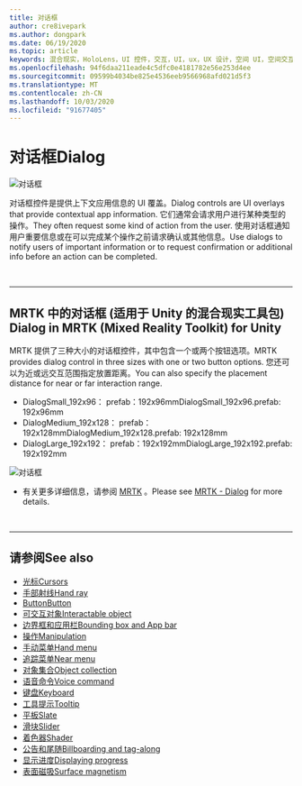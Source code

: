 ```yaml
---
title: 对话框
author: cre8ivepark
ms.author: dongpark
ms.date: 06/19/2020
ms.topic: article
keywords: 混合现实，HoloLens，UI 控件，交互，UI，ux，UX 设计，空间 UI，空间交互，3D UI，三维 UX
ms.openlocfilehash: 94f6daa211eade4c5dfc0e4181782e56e253d4ee
ms.sourcegitcommit: 09599b4034be825e4536eeb9566968afd021d5f3
ms.translationtype: MT
ms.contentlocale: zh-CN
ms.lasthandoff: 10/03/2020
ms.locfileid: "91677405"
---
```

# <a name="dialog"></a><span data-ttu-id="80be4-103">对话框</span><span class="sxs-lookup"><span data-stu-id="80be4-103">Dialog</span></span>

![对话框](images/MRTK_UX_Dialog.jpg)

<span data-ttu-id="80be4-105">对话框控件是提供上下文应用信息的 UI 覆盖。</span><span class="sxs-lookup"><span data-stu-id="80be4-105">Dialog controls are UI overlays that provide contextual app information.</span></span> <span data-ttu-id="80be4-106">它们通常会请求用户进行某种类型的操作。</span><span class="sxs-lookup"><span data-stu-id="80be4-106">They often request some kind of action from the user.</span></span> <span data-ttu-id="80be4-107">使用对话框通知用户重要信息或在可以完成某个操作之前请求确认或其他信息。</span><span class="sxs-lookup"><span data-stu-id="80be4-107">Use dialogs to notify users of important information or to request confirmation or additional info before an action can be completed.</span></span>

<br>

---

## <a name="dialog-in-mrtk-mixed-reality-toolkit-for-unity"></a><span data-ttu-id="80be4-108">MRTK 中的对话框 (适用于 Unity 的混合现实工具包) </span><span class="sxs-lookup"><span data-stu-id="80be4-108">Dialog in MRTK (Mixed Reality Toolkit) for Unity</span></span>
<span data-ttu-id="80be4-109">MRTK 提供了三种大小的对话框控件，其中包含一个或两个按钮选项。</span><span class="sxs-lookup"><span data-stu-id="80be4-109">MRTK provides dialog control in three sizes with one or two button options.</span></span> <span data-ttu-id="80be4-110">您还可以为近或远交互范围指定放置距离。</span><span class="sxs-lookup"><span data-stu-id="80be4-110">You can also specify the placement distance for near or far interaction range.</span></span> 

- <span data-ttu-id="80be4-111">DialogSmall_192x96： prefab：192x96mm</span><span class="sxs-lookup"><span data-stu-id="80be4-111">DialogSmall_192x96.prefab: 192x96mm</span></span>
- <span data-ttu-id="80be4-112">DialogMedium_192x128： prefab：192x128mm</span><span class="sxs-lookup"><span data-stu-id="80be4-112">DialogMedium_192x128.prefab: 192x128mm</span></span>
- <span data-ttu-id="80be4-113">DialogLarge_192x192： prefab：192x192mm</span><span class="sxs-lookup"><span data-stu-id="80be4-113">DialogLarge_192x192.prefab: 192x192mm</span></span>

![对话框](images/MRTK_UX_Dialog_Types.jpg)


* <span data-ttu-id="80be4-115">有关更多详细信息，请参阅 [MRTK](https://microsoft.github.io/MixedRealityToolkit-Unity/Assets/MRTK/SDK/Experimental/Dialog/README_Dialog.html) 。</span><span class="sxs-lookup"><span data-stu-id="80be4-115">Please see [MRTK - Dialog](https://microsoft.github.io/MixedRealityToolkit-Unity/Assets/MRTK/SDK/Experimental/Dialog/README_Dialog.html) for more details.</span></span>

<br>

---

## <a name="see-also"></a><span data-ttu-id="80be4-116">请参阅</span><span class="sxs-lookup"><span data-stu-id="80be4-116">See also</span></span>

* [<span data-ttu-id="80be4-117">光标</span><span class="sxs-lookup"><span data-stu-id="80be4-117">Cursors</span></span>](cursors.md)
* [<span data-ttu-id="80be4-118">手部射线</span><span class="sxs-lookup"><span data-stu-id="80be4-118">Hand ray</span></span>](point-and-commit.md)
* [<span data-ttu-id="80be4-119">Button</span><span class="sxs-lookup"><span data-stu-id="80be4-119">Button</span></span>](button.md)
* [<span data-ttu-id="80be4-120">可交互对象</span><span class="sxs-lookup"><span data-stu-id="80be4-120">Interactable object</span></span>](interactable-object.md)
* [<span data-ttu-id="80be4-121">边界框和应用栏</span><span class="sxs-lookup"><span data-stu-id="80be4-121">Bounding box and App bar</span></span>](app-bar-and-bounding-box.md)
* [<span data-ttu-id="80be4-122">操作</span><span class="sxs-lookup"><span data-stu-id="80be4-122">Manipulation</span></span>](direct-manipulation.md)
* [<span data-ttu-id="80be4-123">手动菜单</span><span class="sxs-lookup"><span data-stu-id="80be4-123">Hand menu</span></span>](hand-menu.md)
* [<span data-ttu-id="80be4-124">追踪菜单</span><span class="sxs-lookup"><span data-stu-id="80be4-124">Near menu</span></span>](near-menu.md)
* [<span data-ttu-id="80be4-125">对象集合</span><span class="sxs-lookup"><span data-stu-id="80be4-125">Object collection</span></span>](object-collection.md)
* [<span data-ttu-id="80be4-126">语音命令</span><span class="sxs-lookup"><span data-stu-id="80be4-126">Voice command</span></span>](voice-input.md)
* [<span data-ttu-id="80be4-127">键盘</span><span class="sxs-lookup"><span data-stu-id="80be4-127">Keyboard</span></span>](keyboard.md)
* [<span data-ttu-id="80be4-128">工具提示</span><span class="sxs-lookup"><span data-stu-id="80be4-128">Tooltip</span></span>](tooltip.md)
* [<span data-ttu-id="80be4-129">平板</span><span class="sxs-lookup"><span data-stu-id="80be4-129">Slate</span></span>](slate.md)
* [<span data-ttu-id="80be4-130">滑块</span><span class="sxs-lookup"><span data-stu-id="80be4-130">Slider</span></span>](slider.md)
* [<span data-ttu-id="80be4-131">着色器</span><span class="sxs-lookup"><span data-stu-id="80be4-131">Shader</span></span>](shader.md)
* [<span data-ttu-id="80be4-132">公告和尾随</span><span class="sxs-lookup"><span data-stu-id="80be4-132">Billboarding and tag-along</span></span>](billboarding-and-tag-along.md)
* [<span data-ttu-id="80be4-133">显示进度</span><span class="sxs-lookup"><span data-stu-id="80be4-133">Displaying progress</span></span>](progress.md)
* [<span data-ttu-id="80be4-134">表面磁吸</span><span class="sxs-lookup"><span data-stu-id="80be4-134">Surface magnetism</span></span>](surface-magnetism.md)

